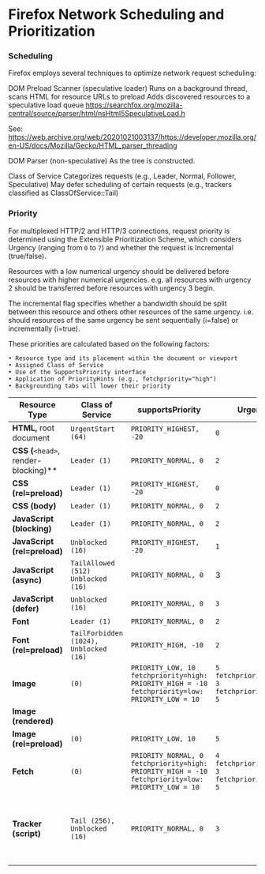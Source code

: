 # Firefox Network Scheduling and Prioritization

### Scheduling
Firefox employs several techniques to optimize network request scheduling:

DOM Preload Scanner (speculative loader)
    Runs on a background thread, scans HTML for resource URLs to preload
    Adds discovered resources to a speculative load queue
    https://searchfox.org/mozilla-central/source/parser/html/nsHtml5SpeculativeLoad.h

See: https://web.archive.org/web/20201021003137/https://developer.mozilla.org/en-US/docs/Mozilla/Gecko/HTML_parser_threading

DOM Parser (non-speculative)
    As the tree is constructed.

Class of Service
    Categorizes requests (e.g., Leader, Normal, Follower, Speculative)
    May defer scheduling of certain requests (e.g., trackers classified as ClassOfService::Tail)

### Priority
For multiplexed HTTP/2 and HTTP/3 connections, request priority is determined using the Extensible Prioritization Scheme, which considers Urgency (ranging from `0` to `7`) and whether the request is Incremental (true/false).

Resources with a low numerical urgency should be delivered before resources with higher numerical urgencies. e.g. all resources with urgency 2 should be transferred before resources with urgency 3 begin. 

The incremental flag specifies whether a bandwidth should be split between this resource and others other resources of the same urgency. i.e. should resources of the same urgency be sent sequentially (i=false) or incrementally (i=true).

 These priorities are calculated based on the following factors:

    • Resource type and its placement within the document or viewport
    • Assigned Class of Service
    • Use of the SupportsPriority interface
    • Application of PriorityHints (e.g., fetchpriority="high")
    • Backgrounding tabs will lower their priority



| Resource Type                                    | Class of Service | supportsPriority | Urgency | Incremental | Notes                               |
| ------------------------------------------------ | ---------------- | ---------------- | ------- | ----------- | ----------------------------------- |
| **HTML,** root document                          | `UrgentStart (64)` | `PRIORITY_HIGHEST, -20` | `0`     | `true`        |                                     |
| **CSS (**`<head>`, render-blocking)\*\*          | `Leader (1)`       | `PRIORITY_NORMAL, 0`  |   `2`    | `false`     |                                     |
| **CSS (rel=preload)**                            | `Leader (1)`       | `PRIORITY_HIGHEST, -20` | `0` | `false`         |                                   |
| **CSS (body)**                                   | `Leader (1)`       | `PRIORITY_NORMAL, 0`  |   `2`    | `false`         |                                   |
| **JavaScript (blocking)**                        | `Leader (1)`       | `PRIORITY_NORMAL, 0` |  `2`  | `false`     |                                     |
| **JavaScript (rel=preload)**                     | `Unblocked (16)`   | `PRIORITY_HIGHEST, -20` | `1`  |`false`          |                                  |
| **JavaScript (async)**                           | `TailAllowed (512) Unblocked (16)` | `PRIORITY_NORMAL, 0` | 3 |  `false`     |                                     |
| **JavaScript (defer)**                           | `Unblocked (16)` | `PRIORITY_NORMAL, 0` | `3` | `false`     |     |
| **Font**                                         | `Leader (1)` |  `PRIORITY_NORMAL, 0` | `2`     |  `false`   |     |
| **Font (rel=preload)**                           | `TailForbidden (1024),  Unblocked (16)` |`PRIORITY_HIGH, -10` |  `2`| `false`     |                                   |
| **Image**                                        | `(0)`            |  `PRIORITY_LOW, 10`<br>`fetchpriority=high: PRIORITY_HIGH = -10` <br>`fetchpriority=low: PRIORITY_LOW = 10`        |`5`<br>`fetchpriority=high: 3`<br>`fetchpriority=low: 5`| `true`      |  |
| **Image (rendered)**                             |                  |                  |      | `true`     | See:  image_layout_network_priority |
| **Image (rel=preload)**                          |     `(0)`         |  `PRIORITY_LOW, 10`     | `5`  | `true`     |                                     |
| **Fetch**                                        |    `(0)`         |  `PRIORITY_NORMAL, 0`<br>`fetchpriority=high: PRIORITY_HIGH = -10` <br>`fetchpriority=low: PRIORITY_LOW = 10`| `4`<br>`fetchpriority=high: 3`<br>`fetchpriority=low: 5`   | `false`     |                                     |
| **Tracker (script)**                                         | `Tail (256), Unblocked (16)`     | `PRIORITY_NORMAL, 0`   |  `3`  |  Request is tailed, i.e. deferred by a constant * number of pending requests |

